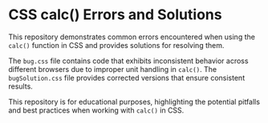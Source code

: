 # CSS calc() Errors and Solutions

This repository demonstrates common errors encountered when using the `calc()` function in CSS and provides solutions for resolving them.

The `bug.css` file contains code that exhibits inconsistent behavior across different browsers due to improper unit handling in `calc()`. The `bugSolution.css` file provides corrected versions that ensure consistent results.

This repository is for educational purposes, highlighting the potential pitfalls and best practices when working with `calc()` in CSS. 